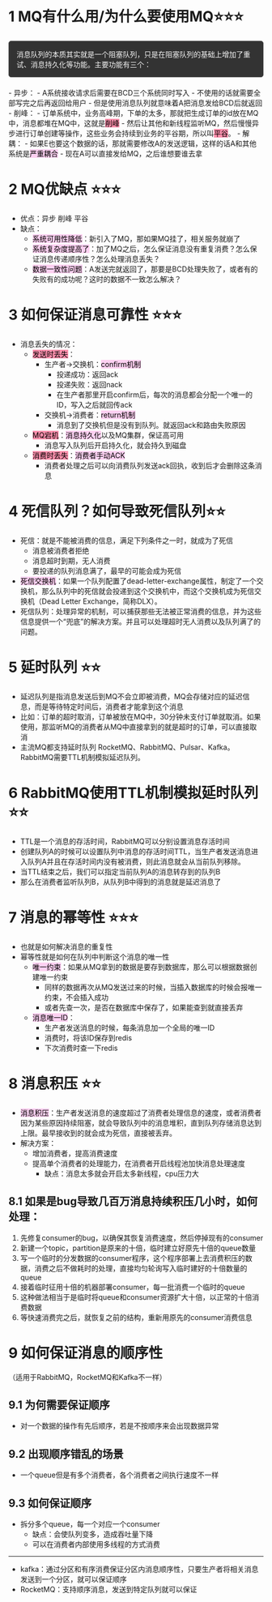 # 1 MQ有什么用/为什么要使用MQ⭐⭐⭐
<div style="background: #333; color: #f5f5f5; padding: 15px; margin: 20px 0; border: 1px solid #555; border-radius: 5px;">消息队列的本质其实就是一个阻塞队列，只是在阻塞队列的基础上增加了重试、消息持久化等功能。主要功能有三个：</div>
- 异步：
	- A系统接收请求后需要在BCD三个系统同时写入
	- 不使用的话就需要全部写完之后再返回给用户
	- 但是使用消息队列就意味着A把消息发给BCD后就返回
- 削峰：
	- 订单系统中，业务高峰期，下单的太多，那就把生成订单的id放在MQ中，消息都堆在MQ中，这就是<mark style="background: #FF5582A6;">削峰</mark>
	- 然后让其他和新线程监听MQ，然后慢慢异步进行订单创建等操作，这些业务会持续到业务的平谷期，所以叫<mark style="background: #FF5582A6;">平谷</mark>。
- 解耦：
	- 如果E也要这个数据的话，那就需要修改A的发送逻辑，这样的话A和其他系统是<mark style="background: #FFB8EBA6;">严重耦合</mark>
	- 现在A可以直接发给MQ，之后谁想要谁去拿

# 2 MQ优缺点 ⭐⭐⭐
- 优点：异步 削峰 平谷
- 缺点：
	- <mark style="background: #FFB8EBA6;">系统可用性降低</mark>：新引入了MQ，那如果MQ挂了，相关服务就崩了
	- <mark style="background: #FFB8EBA6;">系统复杂度提高了</mark>：加了MQ之后，怎么保证消息没有重复消费？怎么保证消息传递顺序性？怎么处理消息丢失？
	- <mark style="background: #FFB8EBA6;">数据一致性问题</mark>：A发送完就返回了，那要是BCD处理失败了，或者有的失败有的成功呢？这时的数据不一致怎么解决？

# 3 如何保证消息可靠性 ⭐⭐⭐
- 消息丢失的情况：
	- <mark style="background: #FF5582A6;">发送时丢失</mark>：
		- 生产者->交换机：<mark style="background: #FFB8EBA6;">confirm机制</mark>
			- 投递成功：返回ack
			- 投递失败：返回nack
			- 在生产者那里开启confirm后，每次的消息都会分配一个唯一的ID，写入之后就回传ack
		- 交换机->消费者：<mark style="background: #FFB8EBA6;">return机制</mark>
			- 消息到了交换机但是没有到队列。就返回ack和路由失败原因
	- <mark style="background: #FF5582A6;">MQ宕机</mark>：<mark style="background: #FFB8EBA6;">消息持久化</mark>以及MQ集群，保证高可用
		- 消息写入队列后开启持久化，就会持久到磁盘
	- <mark style="background: #FF5582A6;">消费时丢失</mark>：<mark style="background: #FFB8EBA6;">消费者手动ACK</mark>
		- 消费者处理之后可以向消费队列发送ack回执，收到后才会删除这条消息

# 4 死信队列？如何导致死信队列⭐⭐
- 死信：就是不能被消费的信息，满足下列条件之一时，就成为了死信
	- 消息被消费者拒绝
	- 消息超时到期，无人消费
	- 要投递的队列消息满了，最早的可能会成为死信
- <mark style="background: #FFB8EBA6;">死信交换机</mark>：如果一个队列配置了dead-letter-exchange属性，制定了一个交换机，那么队列中的死信就会投递到这个交换机中，而这个交换机成为死信交换机（Dead Letter Exchange，简称DLX）。
- 死信队列：处理异常的机制，可以捕获那些无法被正常消费的信息，并为这些信息提供一个“兜底”的解决方案。并且可以处理超时无人消费以及队列满了的问题。

# 5 延时队列 ⭐⭐
- 延迟队列是指消息发送后到MQ不会立即被消费，MQ会存储对应的延迟信息，而是等待特定时间后，消费者才能拿到这个消息
- 比如：订单的超时取消，订单被放在MQ中，30分钟未支付订单就取消。如果使用，那监听MQ的消费者从MQ中直接拿到的就是超时的订单，可以直接取消
- 主流MQ都支持延时队列 RocketMQ、RabbitMQ、Pulsar、Kafka。RabbitMQ需要TTL机制模拟延迟队列。

# 6 RabbitMQ使用TTL机制模拟延时队列⭐⭐
- TTL是一个消息的存活时间，RabbitMQ可以分别设置消息存活时间
- 创建队列A的时候可以设置队列中消息的存活时间TTL，当生产者发送消息进入队列A并且在存活时间内没有被消费，则此消息就会从当前队列移除。
- 当TTL结束之后，我们可以指定当前队列A的消息转存到的队列B
- 那么在消费者监听队列B，从队列B中得到的消息就是延迟消息了


# 7 消息的幂等性 ⭐⭐⭐
- 也就是如何解决消息的重复性
- 幂等性就是如何在队列中判断这个消息的唯一性
	- <mark style="background: #FFB8EBA6;">唯一约束</mark>：如果从MQ拿到的数据是要存到数据库，那么可以根据数据创建唯一约束
		- 同样的数据再次从MQ发送过来的时候，当插入数据库的时候会报唯一约束，不会插入成功
		- 或者先查一次，是否在数据库中保存了，如果能查到就直接丢弃
	- <mark style="background: #FFB8EBA6;">消息唯一ID</mark>：
		- 生产者发送消息的时候，每条消息加一个全局的唯一ID
		- 消费时，将该ID保存到redis
		- 下次消费时查一下redis

# 8 消息积压 ⭐⭐
- <mark style="background: #FFB8EBA6;">消息积压</mark>：生产者发送消息的速度超过了消费者处理信息的速度，或者消费者因为某些原因持续阻塞，就会导致队列中的消息堆积，直到队列存储消息达到上限。最早接收到的就会成为死信，直接被丢弃。
- 解决方案：
	- 增加消费者，提高消费速度
	- 提高单个消费者的处理能力，在消费者开启线程池加快消息处理速度
		- 缺点：消息太多就会开启太多新线程，cpu压力大

## 8.1 如果是bug导致几百万消息持续积压几小时，如何处理：
1. 先修复consumer的bug，以确保其恢复消费速度，然后停掉现有的consumer
2. 新建一个topic，partition是原来的十倍，临时建立好原先十倍的queue数量
3. 写一个临时的分发数据的consumer程序，这个程序部署上去消费积压的数据，消费之后不做耗时的处理，直接均匀轮询写入临时建好的十倍数量的queue
4. 接着临时征用十倍的机器部署consumer，每一批消费一个临时的queue
5. 这种做法相当于是临时将queue和consumer资源扩大十倍，以正常的十倍消费数据
6. 等快速消费完之后，就恢复之前的结构，重新用原先的consumer消费信息

# 9 如何保证消息的顺序性
（适用于RabbitMQ，RocketMQ和Kafka不一样）
## 9.1 为何需要保证顺序
- 对一个数据的操作有先后顺序，若是不按顺序来会出现数据异常
## 9.2 出现顺序错乱的场景
- 一个queue但是有多个消费者，各个消费者之间执行速度不一样
## 9.3 如何保证顺序
- 拆分多个queue，每一个对应一个consumer
	- 缺点：会使队列变多，造成吞吐量下降
	- 可以在消费者内部使用多线程的方式消费
- ---
- kafka：通过分区和有序消费保证分区内消息顺序性，只要生产者将相关消息发送到一个分区，就可以保证顺序
- RocketMQ：支持顺序消息，发送到特定队列就可以保证